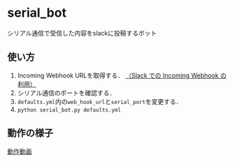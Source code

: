 # serial_bot
シリアル通信で受信した内容をslackに投稿するボット
## 使い方
1. Incoming Webhook URLを取得する．
[（Slack での Incoming Webhook の利用）](https://slack.com/intl/ja-jp/help/articles/115005265063-Slack-%E3%81%A7%E3%81%AE-Incoming-Webhook-%E3%81%AE%E5%88%A9%E7%94%A8)
2. シリアル通信のポートを確認する．
3. `defaults.yml`内の`web_hook_url`と`serial_port`を変更する．
4. `python serial_bot.py defaults.yml`
## 動作の様子
[動作動画](https://drive.google.com/file/d/1q_DtNY9FKhb6tegeshvln8cOdJDHfONM/view?usp=sharing)
